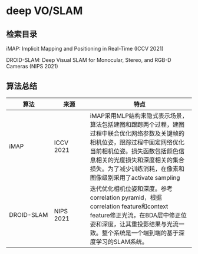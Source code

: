 # deep VO/SLAM

## 检索目录

iMAP: Implicit Mapping and Positioning in Real-Time (ICCV 2021)

DROID-SLAM: Deep Visual SLAM for Monocular, Stereo, and RGB-D Cameras (NIPS 2021)

## 算法总结

<table><thead><tr><th width="150">算法</th><th width="120.16059957173448">来源</th><th width="447.2">特点</th></tr></thead><tbody><tr><td>iMAP</td><td>ICCV 2021</td><td>iMAP采用MLP结构来隐式表示场景，算法包括建图和跟踪两个过程，建图过程中联合优化网络参数及关键帧的相机位姿，跟踪过程中固定网络优化当前相机位姿。损失函数包括颜色信息相关的光度损失和深度相关的集合损失。为了减少训练消耗，在像素和图像级别采用了activate sampling</td></tr><tr><td>DROID-SLAM</td><td>NIPS 2021</td><td>迭代优化相机位姿和深度。参考correlation pyramid，根据correlation feature和context feature修正光流，在BDA层中修正位姿和深度，让其重投影结果与光流一致。整个系统是一个端到端的基于深度学习的SLAM系统。</td></tr></tbody></table>

###
